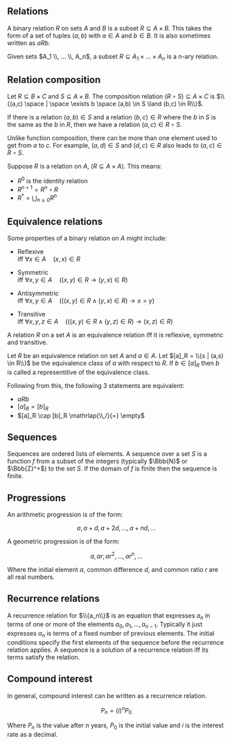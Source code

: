 ## Relations

A binary relation $R$ on sets $A$ and $B$ is a subset $R \subseteq A \times B$. This takes the form of a set of tuples $(a,b)$ with $a \in A$ and $b \in B$. It is also sometimes written as $aRb$.

Given sets $A_1 \\, ... \\, A_n$, a subset $R \subseteq A_1 \times ... \times A_n$ is a n-ary relation.

## Relation composition

Let $R \subseteq B \times C$ and $S \subseteq A \times B$. The composition relation $(R \circ S) \subseteq A \times C$ is $\\{(a,c) \space | \space \exists b \space (a,b) \in S \land (b,c) \in R\\}$.

<!-- Diagram -->

If there is a relation $(a,b) \in S$ and a relation $(b,c) \in R$ where the $b$ in $S$ is the same as the $b$ in $R$, then we have a relation $(a,c) \in R \circ S$.

Unlike function composition, there can be more than one element used to get from $a$ to $c$. For example, $(a,d) \in S$ and $(d,c) \in R$ also leads to $(a,c) \in R \circ S$.

Suppose $R$ is a relation on $A$, $(R \subseteq A \times A)$. This means:

- $R^0$ is the identity relation
- $R^{n+1} = R^n \circ R$
- $R^* = \bigcup_{n \ge 0} R^n$

## Equivalence relations

Some properties of a binary relation on $A$ might include:

- Reflexive <br>
  iff $\forall x \in A \quad (x,x) \in R$

- Symmetric <br>
  iff $\forall x,y \in A \quad ((x,y) \in R \to (y,x) \in R)$

- Antisymmetric <br>
  iff $\forall x,y \in A \quad (((x,y) \in R \land (y,x) \in R) \to x = y)$

- Transitive <br>
  iff $\forall x,y,z \in A \quad (((x,y) \in R \land (y,z) \in R) \to (x,z) \in R)$

A relation $R$ on a set $A$ is an equivalence relation iff it is reflexive, symmetric and transitive.

Let $R$ be an equivalence relation on set $A$ and $a \in A$. Let $[a]_R = \\{s | (a,s) \in R\\}$ be the equivalence class of $a$ with respect to $R$. If $b \in [a]_R$ then $b$ is called a representitive of the equivalence class.

Following from this, the following 3 statements are equivalent:

- $aRb$
- $[a]_R = [b]_R$
- $[a]_R \cap [b]_R \mathrlap{\\,/}{=} \empty$

## Sequences

Sequences are ordered lists of elements. A sequence over a set $S$ is a function $f$ from a subset of the integers (typically $\Bbb{N}$ or $\Bbb{Z}^+$) to the set $S$. If the domain of $f$ is finite then the sequence is finite.

## Progressions

An arithmetic progression is of the form:

$$a, a+d, a+2d, ... , a+nd, ...$$

A geometric progression is of the form:

$$a, ar, ar^2, ... , ar^n, ...$$

Where the initial element $a$, common difference $d$, and common ratio $r$ are all real numbers.

## Recurrence relations

A recurrence relation for $\\{a_n\\}$ is an equation that expresses $a_n$ in terms of one or more of the elements $a_0, a_1, ... , a_{n-1}$. Typically it just expresses $a_n$ is terms of a fixed number of previous elements. The initial conditions specify the first elements of the sequence before the recurrence relation applies. A sequence is a solution of a recurrence relation iff its terms satisfy the relation.

## Compound interest

In general, compound interest can be written as a recurrence relation.

$$P_n = (i)^n P_0$$

Where $P_n$ is the value after $n$ years, $P_0$ is the initial value and $i$ is the interest rate as a decimal.

